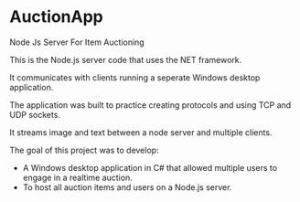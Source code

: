 AuctionApp
==========

Node Js Server For Item Auctioning

This is the Node.js server code that uses the NET framework.

It communicates with clients running a seperate Windows desktop application. 

The application was built to practice creating protocols and using TCP and UDP sockets. 

It streams image and text between a node server and multiple clients. 

The goal of this project was to develop:

- A Windows desktop application in C# that allowed multiple users to engage in a realtime auction. 
- To host all auction items and users on a Node.js server. 




